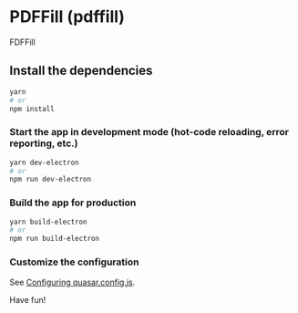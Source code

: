 # PDFFill (pdffill)

FDFFill

## Install the dependencies
```bash
yarn
# or
npm install
```

### Start the app in development mode (hot-code reloading, error reporting, etc.)
```bash
yarn dev-electron
# or
npm run dev-electron
```


### Build the app for production
```bash
yarn build-electron
# or
npm run build-electron
```

### Customize the configuration
See [Configuring quasar.config.js](https://v2.quasar.dev/quasar-cli-vite/quasar-config-js).

Have fun!
